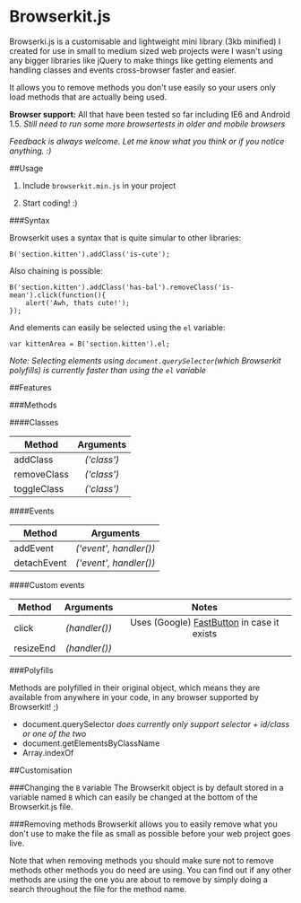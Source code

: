 Browserkit.js
=============

Browserki.js is a customisable and lightweight mini library (3kb minified) I created for use in small to medium sized web projects were I wasn't using any bigger libraries like jQuery to make things like getting elements and handling classes and events cross-browser faster and easier.

It allows you to remove methods you don't use easily so your users only load methods that are actually being used.

**Browser support:** All that have been tested so far including IE6 and Android 1.5. *Still need to run some more browsertests in older and mobile browsers*

*Feedback is always welcome. Let me know what you think or if you notice anything. :)*

##Usage

1. Include `browserkit.min.js` in your project
    <script src='browserkit.min.js'></script>

2. Start coding! :)

###Syntax

Browserkit uses a syntax that is quite simular to other libraries:

    B('section.kitten').addClass('is-cute');

Also chaining is possible:

	B('section.kitten').addClass('has-bal').removeClass('is-mean').click(function(){
		alert('Awh, thats cute!');
	});

And elements can easily be selected using the `el` variable:

	var kittenArea = B('section.kitten').el;

*Note: Selecting elements using `document.querySelector`(which Browserkit polyfills) is currently faster than using the `el` variable*


##Features

###Methods

####Classes

| Method      | Arguments   |
|-------------|:-----------:|
| addClass    | *('class')* |
| removeClass | *('class')* |
| toggleClass | *('class')* |

####Events

| Method      | Arguments              |
|-------------|:----------------------:|
| addEvent    | *('event', handler())* |
| detachEvent | *('event', handler())* |

####Custom events

| Method      | Arguments     | Notes |
|-------------|:-------------:|:-----:|
| click       | *(handler())* | Uses (Google) [FastButton](https://github.com/kvendrik/google_fastbutton/blob/master/google-fastbutton.js) in case it exists |
| resizeEnd   | *(handler())* |


###Polyfills

Methods are polyfilled in their original object, which means they are available from anywhere in your code, in any browser supported by Browserkit! ;)

* document.querySelector *does currently only support selector + id/class or one of the two*
* document.getElementsByClassName
* Array.indexOf


##Customisation

###Changing the `B` variable
The Browserkit object is by default stored in a variable named `B` which can easily be changed at the bottom of the Browserkit.js file.

###Removing methods
Browserkit allows you to easily remove what you don't use to make the file as small as possible before your web project goes live.

Note that when removing methods you should make sure not to remove methods other methods you do need are using. You can find out if any other methods are using the one you are about to remove by simply doing a search throughout the file for the method name.